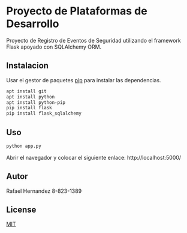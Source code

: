 # Proyecto de Plataformas de Desarrollo

Proyecto de Registro de Eventos de Seguridad utilizando el framework Flask apoyado con SQLAlchemy ORM.

## Instalacion

Usar el gestor de paquetes [pip](https://pip.pypa.io/en/stable/) para instalar las dependencias.

```bash
apt install git
apt install python
apt install python-pip
pip install flask
pip install flask_sqlalchemy
```

## Uso

```bash
python app.py
```

Abrir el navegador y colocar el siguiente enlace: http://localhost:5000/

## Autor
Rafael Hernandez 8-823-1389

## License
[MIT](https://choosealicense.com/licenses/mit/)
